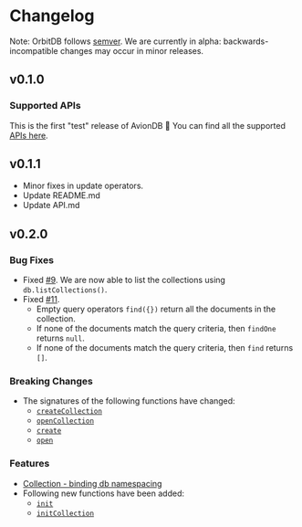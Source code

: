 # Changelog

Note: OrbitDB follows [semver](https://semver.org/). We are currently in alpha: backwards-incompatible changes may occur in minor releases.

## v0.1.0

### Supported APIs

This is the first "test" release of AvionDB 🎉 You can find all the supported [APIs here](API.md).

## v0.1.1

- Minor fixes in update operators.
- Update README.md
- Update API.md

## v0.2.0

### Bug Fixes
- Fixed [#9](https://github.com/dappkit/aviondb/issues/9). We are now able to list the collections using `db.listCollections()`.
- Fixed [#11](https://github.com/dappkit/aviondb/issues/11). 
    - Empty query operators `find({})` return all the documents in the collection.
    - If none of the documents match the query criteria, then `findOne` returns `null`.
    - If none of the documents match the query criteria, then `find` returns `[]`.

### Breaking Changes
- The signatures of the following functions have changed:
    - [`createCollection`](https://github.com/dappkit/aviondb/blob/master/API.md#aviondbcreateCollection)
    - [`openCollection`](https://github.com/dappkit/aviondb/blob/master/API.md#aviondbopenCollection)
    - [`create`](https://github.com/dappkit/aviondb/blob/master/API.md#create)
    - [`open`](https://github.com/dappkit/aviondb/blob/master/API.md#open)


### Features
- [Collection - binding db namespacing](https://github.com/dappkit/aviondb/commit/f792b5fefbbebddce5de72ac4402a5f34b039998)
- Following new functions have been added:
    - [`init`](https://github.com/dappkit/aviondb/blob/master/API.md#init)
    - [`initCollection`](https://github.com/dappkit/aviondb/blob/master/API.md#aviondbinitCollection)